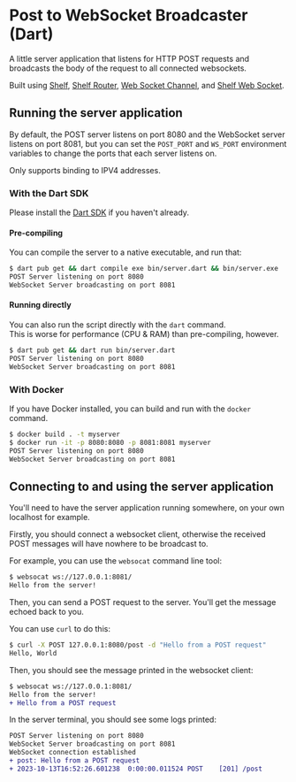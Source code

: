 # Post to WebSocket Broadcaster (Dart)

A little server application that listens for HTTP POST requests
and broadcasts the body of the request to all connected websockets.

Built using [Shelf](https://pub.dev/packages/shelf),
[Shelf Router](https://pub.dev/packages/shelf_router),
[Web Socket Channel](https://pub.dev/packages/web_socket_channel),
and [Shelf Web Socket](https://pub.dev/packages/shelf_web_socket).

## Running the server application

By default, the POST server listens on port 8080
and the WebSocket server listens on port 8081,
but you can set the `POST_PORT` and `WS_PORT` environment variables
to change the ports that each server listens on.

Only supports binding to IPV4 addresses.

### With the Dart SDK

Please install the [Dart SDK](https://dart.dev/get-dart) if you haven't already.

#### Pre-compiling
You can  compile the server to a native executable, and run that:

```bash
$ dart pub get && dart compile exe bin/server.dart && bin/server.exe
POST Server listening on port 8080
WebSocket Server broadcasting on port 8081
```

#### Running directly

You can also run the script directly with the `dart` command.\
This is worse for performance (CPU & RAM) than pre-compiling, however.

```bash
$ dart pub get && dart run bin/server.dart
POST Server listening on port 8080
WebSocket Server broadcasting on port 8081
```

### With Docker

If you have Docker installed, you
can build and run with the `docker` command.

```bash
$ docker build . -t myserver
$ docker run -it -p 8080:8080 -p 8081:8081 myserver
POST Server listening on port 8080
WebSocket Server broadcasting on port 8081
```

## Connecting to and using the server application
You'll need to have the server application running somewhere,
on your own localhost for example.

Firstly, you should connect a websocket client,
otherwise the received POST messages will have nowhere to be broadcast to.

For example, you can use the `websocat` command line tool:
```bash
$ websocat ws://127.0.0.1:8081/
Hello from the server!
```

Then, you can send a POST request to the server.
You'll get the message echoed back to you.

You can use `curl` to do this:
```bash
$ curl -X POST 127.0.0.1:8080/post -d "Hello from a POST request"
Hello, World
```

Then, you should see the message printed in the websocket client:
```diff
$ websocat ws://127.0.0.1:8081/
Hello from the server!
+ Hello from a POST request
```

In the server terminal, you should see some logs printed:
```diff
POST Server listening on port 8080
WebSocket Server broadcasting on port 8081
WebSocket connection established
+ post: Hello from a POST request
+ 2023-10-13T16:52:26.601238  0:00:00.011524 POST    [201] /post
```
